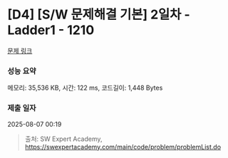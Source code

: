 # [D4] [S/W 문제해결 기본] 2일차 - Ladder1 - 1210 

[문제 링크](https://swexpertacademy.com/main/code/problem/problemDetail.do?contestProbId=AV14ABYKADACFAYh) 

### 성능 요약

메모리: 35,536 KB, 시간: 122 ms, 코드길이: 1,448 Bytes

### 제출 일자

2025-08-07 00:19



> 출처: SW Expert Academy, https://swexpertacademy.com/main/code/problem/problemList.do